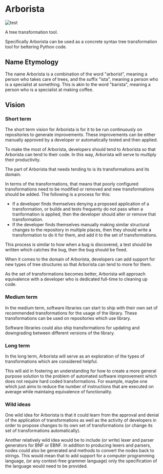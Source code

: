 # Arborista
![test](https://github.com/AustinScola/arborista/workflows/Python%20package/badge.svg)

A tree transformation tool.

Specifically Arborista can be used as a concrete syntax tree transformation tool for bettering
Python code.

## Name Etymology

The name Arborista is a combination of the word "arborist", meaning a person who takes care of
trees, and the suffix "ista", meaning a person who is a specialist at something. This is akin to the
word "barista", meaning a person who is a specialist at making coffee.

## Vision

### Short term

The short term vision for Arborista is for it to be run continuously on repositories to generate
improvements. These improvements can be either manually approved by a developer or automatically
tested and then applied.

To make the most of Arborista, developers should tend to Arborista so that Arborista can tend to
their code. In this way, Arborista will serve to multiply their productivity.

The part of Arborista that needs tending to is its transformations and its domain.

In terms of the transformations, that means that poorly configured transformations need to be
modified or removed and new transformations should be added. The following is a process for this:
- If a developer finds themselves denying a proposed application of a transformation, or builds and
tests frequenty do not pass when a tranformation is applied, then the developer should alter or
remove that transformation.
- If the developer finds themselves manually making similar structural changes to the repository in
multiple places, then they should write a transformation to do it for them, and add it to the set of
transformations.

This process is similar to how when a bug is discovered, a test should be written which catches the
bug, then the bug should be fixed.

When it comes to the domain of Arborista, developers can add support for new types of tree
structures so that Arborista can tend to more for them.

As the set of transformations becomes better, Arborista will approach equivalence with a developer
who is dedicated full-time to cleaning up code.

### Medium term

In the medium term, software libraries can start to ship with their own set of recommended
transformations for the usage of the library. These transformations can be used on repositories
which use library.

Software libraries could also ship transformations for updating and downgrading between different
versions of the library.

### Long term

In the long term, Arborista will serve as an exploration of the types of transformations which are
considered helpful.

This will aid in fostering an understanding for how to create a more general purpose solution to the
problem of automated software improvement which does not require hard coded transformations. For
example, maybe one which just aims to reduce the number of instructions that are executed on average
while maintaing equivalence of functionality.

### Wild ideas

One wild idea for Arborista is that it could learn from the approval and denial of the application
of transformations as well as the activity of developers in order to propose changes to its own set
of transformations (or change its set of transformations automatically).

Another relatively wild idea would be to include (or write) lexer and parser generators for BNF or
EBNF. In addition to producing lexers and parsers, nodes could also be generated and methods to
convert the nodes back to strings. This would mean that to add support for a computer programming
language, (or any context-free grammer language) only the specification of the language would need
to be provided.
